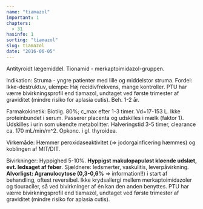 ```yaml
---
name: "tiamazol"
important: 1
chapters:  
  - 31
hasinfo: 1
sorting: "tiamazol"
slug: tiamazol
date: "2016-06-05"
---
```


Antityroidt lægemiddel. Tionamid - merkaptoimidazol-gruppen.

Indikation: Struma - yngre patienter med lille og middelstor struma. Fordel: Ikke-destruktuv, ulempe: Høj recidivfrekvens, mange kontroller. PTU har værre bivirkningsprofil end tiamazol, undtaget ved første trimester af graviditet (mindre risiko for aplasia cutis). Beh. 1-2 år.

Farmakokinetik: Biotilg. 80%; c_max efter 1-3 timer. Vd=17-153 L. Ikke proteinbundet i serum. Passerer placenta og udskilles i mælk (faktor 1). Udskilles i urin som ukendte metabolitter. Halveringstid 3-5 timer, clearance ca. 170 mL/min/m^2. Opkonc. i gl. thyroidea.

Virkemåde: Hæmmer peroxidaseaktivitet (=> jodorgainficering hæmmes) og koblingen af MIT/DIT.

Bivirkninger: Hyppighed 5-10%. <b>Hyppigst makulopapuløst kløende udslæt, evt. ledsaget af feber</b>. Sjældnere: ledsmerter, vaskulitis, leverpåvirkning. <b>Alvorligst: Agranulocytose (0,3-0,6%</b> => information!!) i start af behandling, oftest reversibel. Ikke krydsallergi mellem merkaptoimidazoler og tiouraciler, så ved bivirkninger af én kan den anden benyttes. PTU har værre bivirkningsprofil end tiamazol, undtaget ved første trimester af graviditet (mindre risiko for aplasia cutis).

